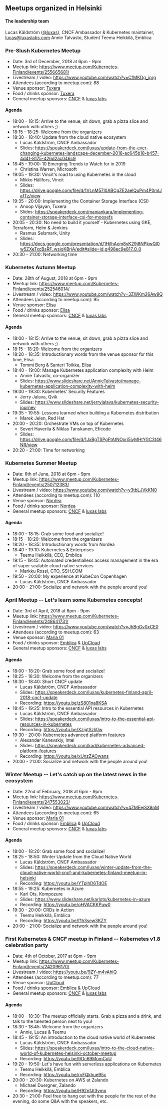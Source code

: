 ## Meetups organized in Helsinki

#### The leadership team

Lucas Käldström ([@luxas](https://github.com/luxas)), CNCF Ambassador & Kubernetes maintainer, lucas@luxaslabs.com
Annie Talvasto, Student
Teemu Heikkilä, Emblica


### Pre-Slush Kubernetes Meetup

 - Date: 3rd of December, 2018 at 6pm - 9pm
 - Meetup link: https://www.meetup.com/Kubernetes-Finland/events/255665681/
 - Livestream / video: https://www.youtube.com/watch?v=CfMKDg_iprg
 - Attendees (according to meetup.com): 88
 - Venue sponsor: [Tuxera](https://www.tuxera.com/)
 - Food / drinks sponsor: [Tuxera](https://www.tuxera.com/)
 - General meetup sponsors: [CNCF](https://cncf.io) & [luxas labs](https://luxaslabs.com)

#### Agenda

 - 18:00 - 18:15: Arrive to the venue, sit down, grab a pizza slice and network with others ;)
 - 18:15 - 18:25: Welcome from the organizers
 - 18:30 - 18:40: Update from the cloud native ecosystem
    - Lucas Käldström, CNCF Ambassador
    - Slides: https://speakerdeck.com/luxas/update-from-the-ever-changing-kubernetes-landscape-december-2018-ac645b18-b457-4d41-8175-426d2ac046c9
 - 18:45 - 19:00: 10 Emerging Trends to Watch for in 2019
    - Christina Warren, Microsoft
 - 19:05 - 19:30: Vincit's road to using Kubernetes in the cloud
    - Mikko Hällfors, Vincit
    - Slides: https://drive.google.com/file/d/1VLnM57l0ABCgZE2aelQuPm4P0mIJafTz/view
 - 19:35 - 20:00: Implementing the Container Storage Interface (CSI)
    - Anoop Vijayan, Tuxera
    - Slides: https://speakerdeck.com/maniankara/implementing-container-storage-interface-csi-for-moosefs
 - 20:05 - 20:30: No need to build it yourself - Kubernetes using GKE, Terraform, Helm & Jenkins
    - Rasmus Selsmark, Unity
    - Slides: https://docs.google.com/presentation/d/1HjlhAcm8yK29j8NPkwQl0w5ZXeTxcBsRF_wsioKBrjA/edit#slide=id.g498ec9e817_0_0
 - 20:30 - 21:00: Networking time


### Kubernetes Autumn Meetup

 - Date: 28th of August, 2018 at 6pm - 9pm
 - Meetup link: https://www.meetup.com/Kubernetes-Finland/events/252546014/
 - Livestream / video: https://www.youtube.com/watch?v=3ZWKm26Aw9Q
 - Attendees (according to meetup.com): 95
 - Venue sponsor: [Elisa](https://elisa.fi/)
 - Food / drinks sponsor: [Elisa](https://elisa.fi/)
 - General meetup sponsors: [CNCF](https://cncf.io) & [luxas labs](https://luxaslabs.com)

#### Agenda

 - 18:00 - 18:15: Arrive to the venue, sit down, grab a pizza slice and network with others ;)
 - 18:15 - 18:20: Welcome from the organizers
 - 18:20 - 18:35: Introductionary words from the venue sponsor for this time, Elisa
    - Tommi Berg & Santeri Toikka, Elisa
 - 18:40 - 19:00: Manage Kubernetes application complexity with Helm
    - Annie Talvasto, co-organizer
    - Slides: https://www.slideshare.net/AnnieTalvasto/manage-kubernetes-application-complexity-with-helm
 - 19:00 - 19:30: Kubernetes' Security Features
    - Jerry Jalava, Qvik
    - Slides: https://www.slideshare.net/jerryjalava/kubernetes-security-journey
 - 19:35 - 19:55: Lessons learned when building a Kubernetes distribution
    - Marek Jelen, Red Hat
 - 20:00 - 20:20: Orchestrate VMs on top of Kubernetes
    - Severi Haverila & Niklas Tanskanen, Eficode
    - Slides: https://drive.google.com/file/d/1JxBgTSPgFtAtNOxri5iyMHtYGC3t46NR/view
 - 20:20 - 21:00: Time for networking


### Kubernetes Summer Meetup

 - Date: 6th of June, 2018 at 6pm - 9pm
 - Meetup link: https://www.meetup.com/Kubernetes-Finland/events/250712383/
 - Livestream / video: https://www.youtube.com/watch?v=y3tbLJVkKN0
 - Attendees (according to meetup.com): 110
 - Venue sponsor: [Nordea](https://www.nordea.fi/)
 - Food / drinks sponsor: [Nordea](https://www.nordea.fi/)
 - General meetup sponsors: [CNCF](https://cncf.io) & [luxas labs](https://luxaslabs.com)

#### Agenda

 - 18:00 - 18:15: Grab some food and socialize!
 - 18:15 - 18:20: Welcome from the organizers
 - 18:20 - 18:35: Introductionary words from Nordea
 - 18:40 - 19:10: Kubernetes & Enterprises
    - Teemu Heikkilä, CEO, Emblica
 - 19:15 - 19:45: Automated credentialless access management in the era of super scalable cloud native services
    - Markku Rossi, CTO, SSH.COM
 - 19:50 - 20:00: My experience at KubeCon Copenhagen
    - Lucas Käldström, CNCF Ambassador
 - 20:00 - 21:00: Socialize and network with the people around you!


### April Meetup -- Let's learn some Kubernetes concepts!

 - Date: 3rd of April, 2018 at 6pm - 9pm
 - Meetup link: https://www.meetup.com/Kubernetes-Finland/events/248641731/
 - Livestream / video: https://www.youtube.com/watch?v=JhBgGv0xCE0
 - Attendees (according to meetup.com): 63
 - Venue sponsor: [Maria 01](https://maria.io/)
 - Food / drinks sponsor: [Emblica](https://www.emblica.com/) & [UpCloud](https://upcloud.com/)
 - General meetup sponsors: [CNCF](https://cncf.io) & [luxas labs](https://luxaslabs.com)

#### Agenda

 - 18:00 - 18:20: Grab some food and socialize!
 - 18:25 - 18:30: Welcome from the organizers
 - 18:30 - 18:40: Short CNCF update
	- Lucas Käldström, CNCF Ambassador
    - Slides: https://speakerdeck.com/luxas/kubernetes-finland-april-2018-cncf-update
    - Recording: https://youtu.be/zS801na8KSA
 - 18:45 - 19:25: Intro to the essential API resources in Kubernetes
	- Lucas Käldström, CNCF Ambassador
    - Slides: https://speakerdeck.com/luxas/intro-to-the-essential-api-resources-in-kubernetes
    - Recording: https://youtu.be/XzjgtSzlj0w
 - 19:30 - 20:00: Kubernetes advanced platform features
	- Alexander Kanevskiy, Intel
    - Slides: https://speakerdeck.com/kad/kubernetes-advanced-platform-features
    - Recording: https://youtu.be/xUnzZAOwans
 - 20:00 - 21:00: Socialize and network with the people around you!

### Winter Meetup -- Let's catch up on the latest news in the ecosystem

 - Date: 22nd of February, 2018 at 6pm - 9pm
 - Meetup link: https://www.meetup.com/Kubernetes-Finland/events/247553023/
 - Livestream / video: https://www.youtube.com/watch?v=4ZMEejSX8nM
 - Attendees (according to meetup.com): 65
 - Venue sponsor: [Maria 01](https://maria.io/)
 - Food / drinks sponsor: [Emblica](https://www.emblica.com/) & [UpCloud](https://upcloud.com/)
 - General meetup sponsors: [CNCF](https://cncf.io) & [luxas labs](https://luxaslabs.com)

#### Agenda

 - 18:00 - 18:20: Grab some food and socialize!
 - 18:25 - 18:50: Winter Update from the Cloud Native World
	- Lucas Käldström, CNCF Ambassador
    - Slides: https://speakerdeck.com/luxas/winter-update-from-the-cloud-native-world-cncf-and-kubernetes-finland-meetup-in-helsinki
    - Recording: https://youtu.be/YTpihD6TdOE
 - 18:55 - 19:25: Kubernetes in Azure
	- Karl Ots, Kompozure
    - Slides: https://www.slideshare.net/karlots/kubernetes-in-azure
    - Recording: https://youtu.be/oHVACKKPuw0
 - 19:30 - 20:00: CRDs in Action
	- Teemu Heikkilä, Emblica
    - Recording: https://youtu.be/f1h3sew3KZY
 - 20:00 - 21:00: Socialize and network with the people around you!


### First Kubernetes & CNCF meetup in Finland -- Kubernetes v1.8 celebration party

 - Date: 4th of October, 2017 at 6pm - 9pm
 - Meetup link: https://www.meetup.com/Kubernetes-Finland/events/242096170/
 - Livestream / video: https://youtu.be/9ZY-m4vAhiQ
 - Attendees (according to meetup.com): 77
 - Venue sponsor: [UpCloud](https://upcloud.com/)
 - Food / drinks sponsor: [Emblica](https://www.emblica.com/) & [UpCloud](https://upcloud.com/)
 - General meetup sponsors: [CNCF](https://cncf.io) & [luxas labs](https://luxaslabs.com)

#### Agenda

 - 18:00 - 18:30: The meetup officially starts. Grab a pizza and a drink, and talk to the talented person next to you!
 - 18:30 - 18:45: Welcome from the organizers
    - Annie, Lucas & Teemu
 - 18:45 - 19:15: An introduction to the cloud native world of Kubernetes
    - Lucas Käldström, CNCF Ambassador
    - Slides: https://speakerdeck.com/luxas/intro-to-the-cloud-native-world-of-kubernetes-helsinki-october-meetup
    - Recording: https://youtu.be/9Oc69MpmCoU
 - 19:20 - 19:50: Let's have fun with serverless applications on Kubernetes
    - Teemu Heikkilä, Emblica
    - Recording: https://youtu.be/rvFQkhue95c
 - 20:00 - 20:30: Kubernetes on AWS at Zalando
    - Michael Duergner, Zalando
    - Recording: https://youtu.be/H92nfJt3ymo
 - 20:30 - 21:00: Feel free to hang out with the people for the rest of the evening, do some Q&A with the speakers, etc.
